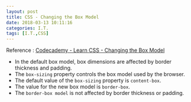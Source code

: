 ```yaml
---
layout: post
title: CSS - Changing the Box Model
date: 2018-03-13 10:11:16
categories: I.T.
tags: [I.T.,CSS]
---
```

Reference : [Codecademy - Learn CSS - Changing the Box Model](https://www.codecademy.com/learn/learn-css)
<!--more-->
*  In the default box model, box dimensions are affected by border thickness and padding.
*  The `box-sizing` property controls the box model used by the browser.
*  The default value of the `box-sizing` property is `content-box`.
*  The value for the new box model is `border-box`.
*  The `border-box model` is not affected by border thickness or padding.
